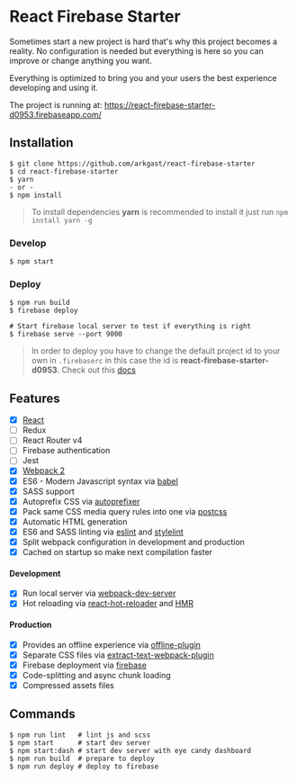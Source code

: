 # React Firebase Starter

Sometimes start a new project is hard that's why this project becomes a reality.
No configuration is needed but everything is here so you can improve or change anything you want.

Everything is optimized to bring you and your users the best experience developing and using it.

The project is running at: https://react-firebase-starter-d0953.firebaseapp.com/

## Installation

    $ git clone https://github.com/arkgast/react-firebase-starter
    $ cd react-firebase-starter
    $ yarn
    - or -
    $ npm install

> To install dependencies **yarn** is recommended to install it just run `npm install yarn -g`

### Develop
    $ npm start

### Deploy
    $ npm run build
    $ firebase deploy

    # Start firebase local server to test if everything is right
    $ firebase serve --port 9000

> In order to deploy you have to change the default project id to your own in `.firebaserc`
in this case the id is **react-firebase-starter-d0953**. Check out this [docs][firebase-hosting]

## Features
- [x] [React][react]
- [ ] Redux
- [ ] React Router v4
- [ ] Firebase authentication
- [ ] Jest
- [x] [Webpack 2][webpack]
- [x] ES6 - Modern Javascript syntax via [babel][babel]
- [x] SASS support
- [x] Autoprefix CSS via [autoprefixer][autoprefixer]
- [x] Pack same CSS media query rules into one via [postcss][postcss]
- [x] Automatic HTML generation
- [x] ES6 and SASS linting via [eslint][eslint] and [stylelint][stylelint]
- [x] Split webpack configuration in development and production
- [x] Cached on startup so make next compilation faster

#### Development
- [x] Run local server via [webpack-dev-server][webpack-dev-server]
- [x] Hot reloading via [react-hot-reloader][react-hot-loader] and [HMR][hot-module-replacement]

#### Production
- [x] Provides an offline experience via [offline-plugin][offline-plugin]
- [x] Separate CSS files via [extract-text-webpack-plugin][extract-text]
- [x] Firebase deployment via [firebase][firebase-hosting]
- [x] Code-splitting and async chunk loading
- [x] Compressed assets files

## Commands
    $ npm run lint   # lint js and scss
    $ npm start      # start dev server
    $ npm start:dash # start dev server with eye candy dashboard
    $ npm run build  # prepare to deploy
    $ npm run deploy # deploy to firebase

[firebase-hosting]: https://firebase.google.com/docs/hosting/quickstart
[react]: https://facebook.github.io/react
[webpack]: https://webpack.js.org/configuration
[babel]: https://babeljs.io/
[autoprefixer]: https://github.com/postcss/autoprefixer
[postcss]: https://github.com/postcss/postcss-loader
[eslint]: https://eslint.org
[stylelint]: https://github.com/stylelint/stylelint
[webpack-dev-server]: https://github.com/webpack/webpack-dev-server
[react-hot-loader]: https://github.com/gaearon/react-hot-loader
[hot-module-replacement]: https://webpack.js.org/guides/hot-module-replacement
[offline-plugin]: https://github.com/NekR/offline-plugin
[extract-text]: https://github.com/webpack-contrib/extract-text-webpack-plugin

